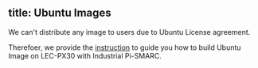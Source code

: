 title: Ubuntu Images
---

We can't distribute any image to users due to Ubuntu License agreement. 

Therefoer, we provide the [instruction](https://ipi.wiki/iot_pi/HowToBuildUbuntu.html) to guide you how to build Ubuntu Image on LEC-PX30 with Industrial Pi-SMARC.

